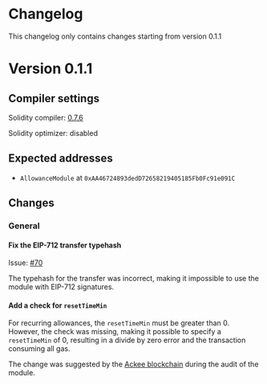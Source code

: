 # Changelog

This changelog only contains changes starting from version 0.1.1

# Version 0.1.1

## Compiler settings

Solidity compiler: [0.7.6](https://github.com/ethereum/solidity/releases/tag/v0.7.6)

Solidity optimizer: disabled

## Expected addresses

- `AllowanceModule` at `0xAA46724893dedD72658219405185Fb0Fc91e091C`

## Changes

### General

#### Fix the EIP-712 transfer typehash

Issue: [#70](https://github.com/safe-global/safe-modules/issues/70)

The typehash for the transfer was incorrect, making it impossible to use the module with EIP-712 signatures.

#### Add a check for `resetTimeMin` 

For recurring allowances, the `resetTimeMin` must be greater than 0. However, the check was missing, making it possible to specify a `resetTimeMin` of 0, resulting in a divide by zero error and the transaction consuming all gas.

The change was suggested by the [Ackee blockchain](https://ackee.xyz/) during the audit of the module.